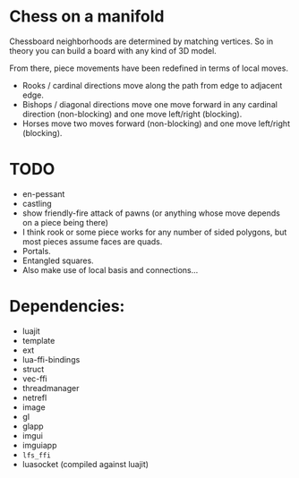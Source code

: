 # Chess on a manifold

Chessboard neighborhoods are determined by matching vertices.
So in theory you can build a board with any kind of 3D model.

From there, piece movements have been redefined in terms of local moves.
- Rooks / cardinal directions move along the path from edge to adjacent edge.
- Bishops / diagonal directions move one move forward in any cardinal direction (non-blocking) and one move left/right (blocking).
- Horses move two moves forward (non-blocking) and one move left/right (blocking).

# TODO
- en-pessant
- castling
- show friendly-fire attack of pawns (or anything whose move depends on a piece being there)
- I think rook or some piece works for any number of sided polygons, but most pieces assume faces are quads.
- Portals.
- Entangled squares.
- Also make use of local basis and connections...

# Dependencies:
- luajit
- template
- ext
- lua-ffi-bindings
- struct
- vec-ffi
- threadmanager
- netrefl
- image
- gl
- glapp
- imgui
- imguiapp
- `lfs_ffi`
- luasocket (compiled against luajit)

